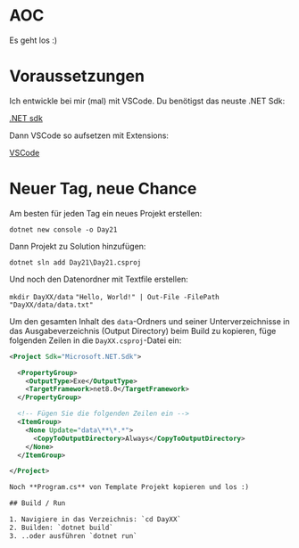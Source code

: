 # AOC

Es geht los :)

# Voraussetzungen

Ich entwickle bei mir (mal) mit VSCode. Du benötigst das neuste .NET Sdk:

[.NET sdk](https://dotnet.microsoft.com/en-us/download/visual-studio-sdks)

Dann VSCode so aufsetzen mit Extensions:

[VSCode](https://code.visualstudio.com/docs/csharp/get-started)

# Neuer Tag, neue Chance

Am besten für jeden Tag ein neues Projekt erstellen:

`dotnet new console -o Day21`

Dann Projekt zu Solution hinzufügen:

`dotnet sln add Day21\Day21.csproj`

Und noch den Datenordner mit Textfile erstellen: 

`mkdir DayXX/data`
`"Hello, World!" | Out-File -FilePath "DayXX/data/data.txt"`

Um den gesamten Inhalt des `data`-Ordners und seiner Unterverzeichnisse in das Ausgabeverzeichnis (Output Directory) beim Build zu kopieren, füge folgenden Zeilen in die `DayXX.csproj`-Datei ein:

```xml
<Project Sdk="Microsoft.NET.Sdk">

  <PropertyGroup>
    <OutputType>Exe</OutputType>
    <TargetFramework>net8.0</TargetFramework>
  </PropertyGroup>

  <!-- Fügen Sie die folgenden Zeilen ein -->
  <ItemGroup>
    <None Update="data\**\*.*">
      <CopyToOutputDirectory>Always</CopyToOutputDirectory>
    </None>
  </ItemGroup>

</Project>

Noch **Program.cs** von Template Projekt kopieren und los :)

## Build / Run

1. Navigiere in das Verzeichnis: `cd DayXX`
2. Builden: `dotnet build`
3. ..oder ausführen `dotnet run`
